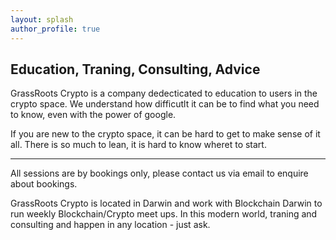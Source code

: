 ```yaml
---
layout: splash
author_profile: true
---
```



## Education, Traning, Consulting, Advice

GrassRoots Crypto is a company dedecticated to education to users in the crypto space. We understand how difficutlt it can be to find what you need to know, even with the power of google. 

If you are new to the crypto space, it can be hard to get to make sense of it all. There is so much to lean, it is hard to know wheret to start. 

---


All sessions are by bookings only, please contact us via email to enquire about bookings.

GrassRoots Crypto is located in Darwin and work with Blockchain Darwin to run weekly Blockchain/Crypto meet ups. In this modern world, traning and consulting and happen in any location - just ask. 